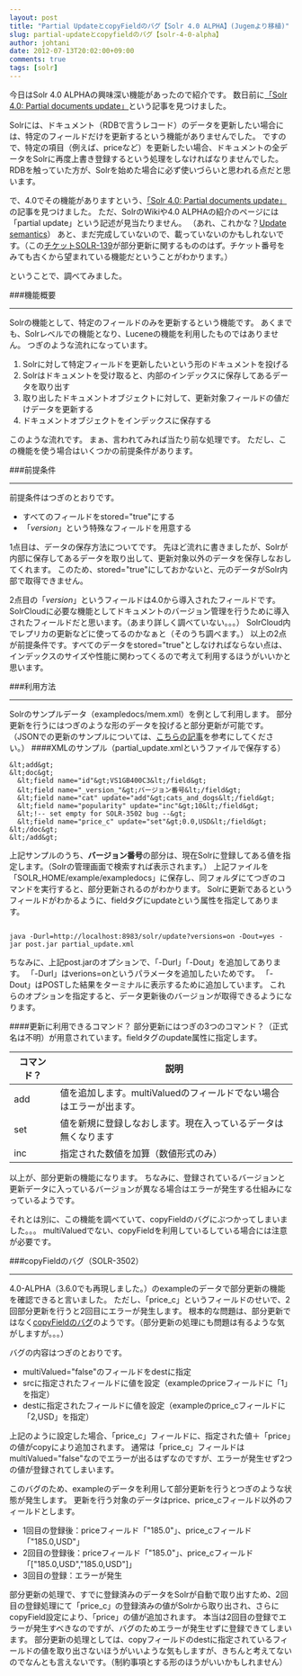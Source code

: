 ```yaml
---
layout: post
title: "Partial UpdateとcopyFieldのバグ【Solr 4.0 ALPHA】(Jugemより移植)"
slug: partial-updateとcopyfieldのバグ【solr-4-0-alpha】
author: johtani
date: 2012-07-13T20:02:00+09:00
comments: true
tags: [solr]
---
```

今日はSolr 4.0 ALPHAの興味深い機能があったので紹介です。
数日前に[「Solr 4.0: Partial documents update」](http://solr.pl/en/2012/07/09/solr-4-0-partial-documents-update/)という記事を見つけました。

Solrには、ドキュメント（RDBで言うレコード）のデータを更新したい場合には、特定のフィールドだけを更新するという機能がありませんでした。
ですので、特定の項目（例えば、priceなど）を更新したい場合、ドキュメントの全データをSolrに再度上書き登録するという処理をしなければなりませんでした。
RDBを触っていた方が、Solrを始めた場合に必ず使いづらいと思われる点だと思います。

で、4.0でその機能がありますという、[「Solr 4.0: Partial documents update」](http://solr.pl/en/2012/07/09/solr-4-0-partial-documents-update/)の記事を見つけました。
ただ、SolrのWikiや4.0 ALPHAの紹介のページには「partial update」という記述が見当たりません。
（あれ、これかな？[Update semantics](http://wiki.apache.org/solr/Per%20Steffensen/Update%20semantics)）
あと、まだ完成していないので、載っていないのかもしれないです。（この[チケットSOLR-139](https://issues.apache.org/jira/browse/SOLR-139)が部分更新に関するもののはず。チケット番号をみても古くから望まれている機能だということがわかります。）

ということで、調べてみました。

###機能概要
___
Solrの機能として、特定のフィールドのみを更新するという機能です。
あくまでも、Solrレベルでの機能となり、Luceneの機能を利用したものではありません。
つぎのような流れになっています。

1. Solrに対して特定フィールドを更新したいという形のドキュメントを投げる
1. Solrはドキュメントを受け取ると、内部のインデックスに保存してあるデータを取り出す
1. 取り出したドキュメントオブジェクトに対して、更新対象フィールドの値だけデータを更新する
1. ドキュメントオブジェクトをインデックスに保存する


このような流れです。
まぁ、言われてみれば当たり前な処理です。
ただし、この機能を使う場合はいくつかの前提条件があります。

###前提条件
___
前提条件はつぎのとおりです。

* すべてのフィールドをstored="true"にする
* 「_version_」という特殊なフィールドを用意する


1点目は、データの保存方法についてです。
先ほど流れに書きましたが、Solrが内部に保存してあるデータを取り出して、更新対象以外のデータを保存しなおしてくれます。
このため、stored="true"にしておかないと、元のデータがSolr内部で取得できません。

2点目の「_version_」というフィールドは4.0から導入されたフィールドです。
SolrCloudに必要な機能としてドキュメントのバージョン管理を行うために導入されたフィールドだと思います。（あまり詳しく調べていない。。。）
SolrCloud内でレプリカの更新などに使ってるのかなぁと（そのうち調べます。）
以上の2点が前提条件です。すべてのデータをstored="true"としなければならない点は、インデックスのサイズや性能に関わってくるので考えて利用するほうがいいかと思います。

###利用方法
___
Solrのサンプルデータ（exampledocs/mem.xml）を例として利用します。
部分更新を行うにはつぎのような形のデータを投げると部分更新が可能です。
（JSONでの更新のサンプルについては、[こちらの記事](http://solr.pl/en/2012/07/09/solr-4-0-partial-documents-update/)を参考にしてください。）
####XMLのサンプル（partial_update.xmlというファイルで保存する）
```
&lt;add&gt;
&lt;doc&gt;
  &lt;field name="id"&gt;VS1GB400C3&lt;/field&gt;
  &lt;field name="_version_"&gt;バージョン番号&lt;/field&gt;
  &lt;field name="cat" update="add"&gt;cats_and_dogs&lt;/field&gt;
  &lt;field name="popularity" update="inc"&gt;10&lt;/field&gt;
  &lt;!-- set empty for SOLR-3502 bug --&gt;
  &lt;field name="price_c" update="set"&gt;0.0,USD&lt;/field&gt;
&lt;/doc&gt;
&lt;/add&gt;
```
上記サンプルのうち、<b>バージョン番号</b>の部分は、現在Solrに登録してある値を指定します。（Solrの管理画面で検索すれば表示されます。）
上記ファイルを「SOLR_HOME/example/exampledocs」に保存し、同フォルダにてつぎのコマンドを実行すると、部分更新されるのがわかります。
Solrに更新であるというフィールドがわかるように、fieldタグにupdateという属性を指定してあります。

```

java -Durl=http://localhost:8983/solr/update?versions=on -Dout=yes -jar post.jar partial_update.xml
```

ちなみに、上記post.jarのオプションで、「-Durl」「-Dout」を追加してあります。
「-Durl」はverions=onというパラメータを追加したいためです。
「-Dout」はPOSTした結果をターミナルに表示するために追加しています。
これらのオプションを指定すると、データ更新後のバージョンが取得できるようになります。

####更新に利用できるコマンド？
部分更新にはつぎの3つのコマンド？（正式名は不明）が用意されています。fieldタグのupdate属性に指定します。
<table class="list_view">
  <thead>
    <tr>
      <th>コマンド？</th>
      <th>説明</th>
    </tr> 
  </thead>
<tbody>
<tr>
  <td>add</td>
  <td>値を追加します。multiValuedのフィールドでない場合はエラーが出ます。</td>
</tr>
<tr>
  <td>set</td>
  <td>値を新規に登録しなおします。現在入っているデータは無くなります</td>
</tr>
<tr>
<td>inc</td>
<td>指定された数値を加算（数値形式のみ）</td>
</tr>
</tbody>
</table>
以上が、部分更新の機能になります。
ちなみに、登録されているバージョンと更新データに入っているバージョンが異なる場合はエラーが発生する仕組みになっているようです。

それとは別に、この機能を調べていて、copyFieldのバグにぶつかってしまいました。。。
multiValuedでない、copyFieldを利用しているしている場合には注意が必要です。

###copyFieldのバグ（SOLR-3502）
___
4.0-ALPHA（3.6.0でも再現しました。）のexampleのデータで部分更新の機能を確認できると言いました。
ただし、「price_c」というフィールドのせいで、2回部分更新を行うと2回目にエラーが発生します。
根本的な問題は、部分更新ではなく[copyFieldのバグ](https://issues.apache.org/jira/browse/SOLR-3502)のようです。（部分更新の処理にも問題は有るような気がしますが。。。）

バグの内容はつぎのとおりです。

* multiValued="false"のフィールドをdestに指定
* srcに指定されたフィールドに値を設定（exampleのpriceフィールドに「1」を指定）
* destに指定されたフィールドに値を設定（exampleのprice_cフィールドに「2,USD」を指定）


上記のように設定した場合、「price_c」フィールドに、指定された値＋「price」の値がcopyにより追加されます。
通常は「price_c」フィールドはmultiValued="false"なのでエラーが出るはずなのですが、エラーが発生せず2つの値が登録されてしまいます。

このバグのため、exampleのデータを利用して部分更新を行うとつぎのような状態が発生します。
更新を行う対象のデータはprice、price_cフィールド以外のフィールドとします。

* 1回目の登録後：priceフィールド「"185.0"」、price_cフィールド「"185.0,USD"」
* 2回目の登録後：priceフィールド「"185.0"」、price_cフィールド「["185.0,USD","185.0,USD"]」
* 3回目の登録：エラーが発生


部分更新の処理で、すでに登録済みのデータをSolrが自動で取り出すため、2回目の登録処理にて「price_c」の登録済みの値がSolrから取り出され、さらにcopyField設定により、「price」の値が追加されます。
本当は2回目の登録でエラーが発生すべきなのですが、バグのためエラーが発生せずに登録できてしまいます。
部分更新の処理としては、copyフィールドのdestに指定されているフィールドの値を取り出さないほうがいいような気もしますが、きちんと考えてないのでなんとも言えないです。（制約事項とする形のほうがいいかもしれません）







 
